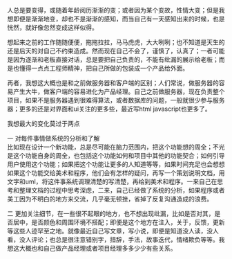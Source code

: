 人总是要变得，或随着年龄阅历渐渐的变；或者因为某个变故，性情大变；但是我想即便是渐渐地变，却也不是渐渐的感知，而当自己有一天感知出来的时候，也是恍然，就好像忽然变成这样似得。

想起来之前的工作随随便便，拖拖拉拉，马马虎虎，大大咧咧；也不知道是天生的还是后天的对自己不约束造成。然而现在自己不会了，谨慎了，认真了；一者可能是因为逐渐和老板直接对话，总是要把自己负责的，不能有纰漏的展示给老板；而是也懂得一点点工程师精神，把自己所做的包装成一个产品给外面。

再者，我想这大概也是和之前做服务器和客户端的区别；人们常说，做服务器的容易产生大牛，做客户端的容易进化为产品经理。自己之前做服务器，现在负责整个项目，如果不是服务器遇到很难得算法，或者数据库的问题，一般就很少参与服务器；更多的还是对界面和ui关注的更多些，最近写html javascript也更多了。

我想最大的变化莫过于两点

一  对每件事情做系统的分析和了解   
    比如现在设计一个新功能，总是尽可能在脑力范围内，把这个功能想的周全；不光是这个功能自身的周全，也包括这个功能如何和项目中其他的功能契合；如何引导用户使用这个功能；如果把这个功能让更多的人知道等等，如果时间充足也会想想如果这个功能交给美术和程序，他们会有怎样的疑问，再写一个策划说明文档，用文字和uml，将这件事系统调理清楚的写清楚，再给到美术和程序。一来自己在思考和整理文档的过程中思考深虑，二来，自己已经做了系统的分析，如果程序或者美工因为不明白的地方来交流，几乎毫无顿挫，省掉了反复沟通造成的浪费。

二 更加关注细节，在一些很不起眼的地方，也不想出现纰漏，比如是否对其，是否居中，是否颜色和周围环境不搭配；即便是这个地方在注入，关于，反馈，更新等这些人迹罕至之地。就像最近自己写文章，写小说，即便是知道没人读，没人看，没人评论；也总是很注意错别字，措辞，手法，故事迭代，情绪欺负等等。我想这大概也和自己做产品经理或者项目经理多多少少有些关系。
